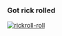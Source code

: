 ### Got rick rolled

<a href="https://github.com/Nathtruyts">


![rickroll-roll](https://github.com/Nathtruyts/Nathtruyts/assets/78803504/605d5929-e6a0-4991-bcfb-e6b36b898f63)
